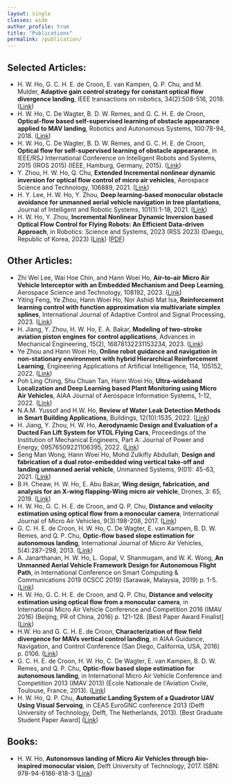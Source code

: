 ```yaml
---
layout: single
classes: wide
author_profile: true
title: "Publications"
permalink: /publication/
---
```


## Selected Articles:
- H. W. Ho, G. C. H. E. de Croon, E. van Kampen, Q. P. Chu, and M. Mulder, <b>Adaptive gain control strategy for constant optical flow divergence landing</b>, IEEE transactions on robotics, 34(2):508-516, 2018. ([Link](https://ieeexplore.ieee.org/document/8331925))
- H. W. Ho, C. De Wagter, B. D. W. Remes, and G. C. H. E. de Croon, <b>Optical-flow based self-supervised learning of obstacle appearance applied to MAV landing</b>, Robotics and Autonomous Systems, 100:78-94, 2018. ([Link](https://www.sciencedirect.com/science/article/abs/pii/S0921889017305626))
- H. W. Ho, C. De Wagter, B. D. W. Remes, and G. C. H. E. de Croon, <b>Optical flow for self-supervised learning of obstacle appearance</b>, in IEEE/RSJ International Conference on Intelligent Robots and Systems, 2015 (IROS 2015) (IEEE, Hamburg, Germany, 2015). ([Link](https://ieeexplore.ieee.org/document/7353805))
- Y. Zhou, H. W. Ho, Q. Chu, <b>Extended Incremental nonlinear dynamic inversion for optical flow control of micro air vehicles</b>, Aerospace Science and Technology, 106889, 2021. ([Link](https://www.sciencedirect.com/science/article/abs/pii/S1270963821003990))
- H. Y. Lee, H. W. Ho, Y. Zhou, <b>Deep learning-based monocular obstacle avoidance for unmanned aerial vehicle navigation in tree plantations</b>, Journal of Intelligent and Robotic Systems, 101(1):1-18, 2021. ([Link](https://link.springer.com/article/10.1007/s10846-020-01284-z))
- H. W. Ho, Y. Zhou, <b>Incremental Nonlinear Dynamic Inversion based Optical Flow Control for Flying Robots: An Efficient Data-driven Approach</b>, in Robotics: Science and Systems, 2023 (RSS 2023) (Daegu, Republic of Korea, 2023) ([Link](https://www.roboticsproceedings.org/rss19/p081.html)) ([PDF](/publication/INDI_InverseG_RSS2023.pdf))

## Other Articles:
- Zhi Wei Lee, Wai Hoe Chin, and Hann Woei Ho, <b>Air-to-air Micro Air Vehicle Interceptor with an Embedded Mechanism and Deep Learning</b>, Aerospace Science and Technology, 108192, 2023. ([Link](https://www.sciencedirect.com/science/article/abs/pii/S1270963823000895))
- Yiting Feng, Ye Zhou, Hann Woei Ho, Nor Ashidi Mat Isa, <b>Reinforcement learning control with function approximation via multivariate simplex splines</b>, International Journal of Adaptive Control and Signal Processing, 2023. ([Link](https://onlinelibrary.wiley.com/doi/abs/10.1002/acs.3579#:~:text=The%20simulation%20results%20indicate%20that,simplex%20splines%20improves%20the%20function))
- H. Jiang, Y. Zhou, H. W. Ho, E. A. Bakar, <b>Modeling of two-stroke aviation piston engines for control applications</b>, Advances in Mechanical Engineering, 15(2), 16878132231153234, 2023. ([Link](https://journals.sagepub.com/doi/full/10.1177/16878132231153234))
- Ye Zhou and Hann Woei Ho, <b>Online robot guidance and navigation in non-stationary environment with hybrid Hierarchical Reinforcement Learning</b>, Engineering Applications of Artificial Intelligence, 114, 105152, 2022. ([Link](https://www.sciencedirect.com/science/article/abs/pii/S0952197622002676))
- Poh Ling Ching, Shu Chuan Tan, Hann Woei Ho, <b>Ultra-wideband Localization and Deep Learning based Plant Monitoring using Micro Air Vehicles</b>, AIAA Journal of Aerospace Information Systems, 1-12, 2022. ([Link](https://arc.aiaa.org/doi/10.2514/1.I011075))
- N.A.M. Yussof and H.W. Ho, <b>Review of Water Leak Detection Methods in Smart Building Applications</b>, Buildings, 12(10):1535, 2022. ([Link](https://www.mdpi.com/2075-5309/12/10/1535))
- H. Jiang, Y. Zhou, H. W. Ho, <b>Aerodynamic Design and Evaluation of a Ducted Fan Lift System for VTOL Flying Cars</b>, Proceedings of the Institution of Mechanical Engineers, Part A: Journal of Power and Energy, 09576509221106395, 2022. ([Link](https://journals.sagepub.com/doi/abs/10.1177/09576509221106395))
- Seng Man Wong, Hann Woei Ho, Mohd Zulkifly Abdullah, <b>Design and fabrication of a dual rotor-embedded wing vertical take-off and landing unmanned aerial vehicle</b>, Unmanned Systems, 9(01): 45-63, 2021. ([Link](https://www.worldscientific.com/doi/abs/10.1142/S2301385021500096))
- B.H. Cheaw, H. W. Ho, E. Abu Bakar, <b>Wing design, fabrication, and analysis for an X-wing flapping-Wing micro air vehicle</b>, Drones, 3: 65, 2019. ([Link](https://www.mdpi.com/2504-446X/3/3/65))
- H. W. Ho, G. C. H. E. de Croon, and Q. P. Chu, <b>Distance and velocity estimation using optical flow from a monocular camera</b>, International Journal of Micro Air Vehicles, 9(3):198-208, 2017. ([Link](https://journals.sagepub.com/doi/10.1177/1756829317695566))
- G. C. H. E. de Croon, H. W. Ho, C. De Wagter, E. van Kampen, B. D. W. Remes, and Q. P. Chu, <b>Optic-flow based slope estimation for autonomous landing</b>, International Journal of Micro Air Vehicles, 5(4):287–298, 2013. ([Link](https://journals.sagepub.com/doi/10.1260/1756-8293.5.4.287))
- A. Janarthanan, H. W. Ho, L. Gopal, V. Shanmugam, and W. K. Wong, <b>An Unmanned Aerial Vehicle Framework Design for Autonomous Flight Path</b>, in International Conference on Smart Computing & Communications 2019 (ICSCC 2019) (Sarawak, Malaysia, 2019) p. 1-5. ([Link](https://ieeexplore.ieee.org/document/8843618))
- H. W. Ho, G. C. H. E. de Croon, and Q. P. Chu, <b>Distance and velocity estimation using optical flow from a monocular camera</b>, in International Micro Air Vehicle Conference and Competition 2016 (IMAV 2016) (Beijing, PR of China, 2016) p. 121-128. [Best Paper Award Finalist] ([Link](https://www.imavs.org/papers/2016/18.pdf))
- H.W. Ho and G. C. H. E. de Croon, <b>Characterization of flow field divergence for MAVs vertical control landing</b>, in AIAA Guidance, Navigation, and Control Conference (San Diego, California, USA, 2016) p. 0106. ([Link](https://arc.aiaa.org/doi/10.2514/6.2016-0106))
- G. C. H. E. de Croon, H. W. Ho, C. De Wagter, E. van Kampen, B. D. W. Remes, and Q. P. Chu, <b>Optic-flow based slope estimation for autonomous landing</b>, in International Micro Air Vehicle Conference and Competition 2013 (IMAV 2013) (Ecole Nationale de l'Aviation Civile, Toulouse, France, 2013). ([Link](https://www.imavs.org/papers/2013/46_IMAV2013_Proceedings.pdf))
- H. W. Ho, Q. P. Chu, <b>Automatic Landing System of a Quadrotor UAV Using Visual Servoing</b>, in CEAS EuroGNC conference 2013 (Delft University of Technology, Delft, The Netherlands, 2013). [Best Graduate Student Paper Award] ([Link](https://aerospace-europe.eu/media/books/delft-0046.pdf))

## Books:
- H. W. Ho, <b>Autonomous landing of Micro Air Vehicles through bio-inspired monocular vision</b>, Delft University of Technology, 2017. ISBN: 978-94-6186-818-3 ([Link](https://repository.tudelft.nl/islandora/object/uuid:7efd562f-82fa-468f-b074-bfa7d640a9ee/datastream/OBJ/download))
